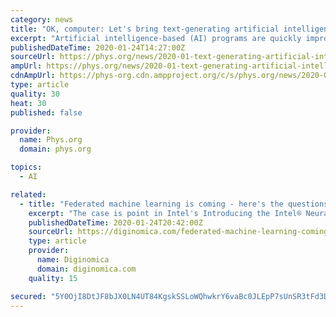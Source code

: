 ```yaml
---
category: news
title: "OK, computer: Let's bring text-generating artificial intelligence into the classroom"
excerpt: "Artificial intelligence-based (AI) programs are quickly improving at writing convincingly on many topics, for virtually no cost. It's likely in a few years they'll be churning out C-grade worthy essays for students. We could try to ban them, but this software is highly accessible. It would be a losing battle. Long-form writing, especially essay ..."
publishedDateTime: 2020-01-24T14:27:00Z
sourceUrl: https://phys.org/news/2020-01-text-generating-artificial-intelligence-classroom.html
ampUrl: https://phys.org/news/2020-01-text-generating-artificial-intelligence-classroom.amp
cdnAmpUrl: https://phys-org.cdn.ampproject.org/c/s/phys.org/news/2020-01-text-generating-artificial-intelligence-classroom.amp
type: article
quality: 30
heat: 30
published: false

provider:
  name: Phys.org
  domain: phys.org

topics:
  - AI

related:
  - title: "Federated machine learning is coming - here's the questions we should be asking"
    excerpt: "The case is point in Intel's Introducing the Intel® Neural Compute Stick 2 computer vision and deep learning accelerator — powered by the Intel® Movidius™ Myriad™ X VPU, that can stick into a Pi for less than $70.00. But for truly distributed processing, the Apple A13 chipset in the iPhone 11 has a few features that boggle the mind ..."
    publishedDateTime: 2020-01-24T20:42:00Z
    sourceUrl: https://diginomica.com/federated-machine-learning-coming-heres-questions-we-should-be-asking
    type: article
    provider:
      name: Diginomica
      domain: diginomica.com
    quality: 15

secured: "5Y0OjI8DtJF8bJX0LN4UT84KgskSSLoWQhwkrY6vaBc0JLEpP7sUnSR3tFd3DEyHViVqJaCe2SNgPg1JuHt5VkAV2ZJ5tpMeq/lV7+M6hogLgB0MLoQSXvHA49Fc3fctWQQlrdSepSaqlukB7KmK2TDSa9Cx9FA2xNqOsFxl+796sAz1G/6S4kgbIdTJBssNkM4u89/LNgv8HZWplhLAESu+1jzGm+S18h2D1jLAO1w15iHWD5vPN7dj7lMa+c/Somz41XYJBBBzURw6AKF4dI8TrdIQptvhvissg1Nr/jSk1NZCvkKPWu9vtAcZ3fIVb9JkLIKAgIAet0/Q1EqgPj+eTVIcOy/oXbfBIiuE5ExX6FauNRbapADft9y7cFwUmgRMkH/9VTscj8oDEL1c9pSm0hOV6G7vyPAkb3sLU36Kgot6jvVavbvWxKYIDn1irjBOMKW2bEEP5bjhouoeiBRhVlUc70GKcv4YNo6eevs=;5m3shSaRMrNrqP7NEoJYXw=="
---
```



